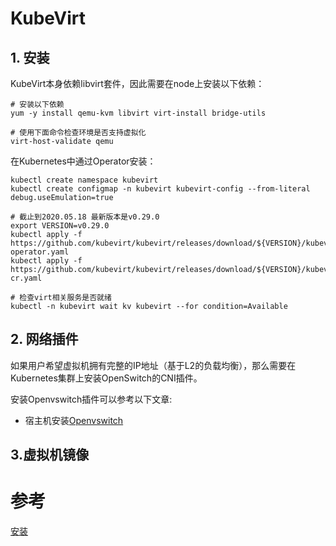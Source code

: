 # KubeVirt

## 1. 安装

KubeVirt本身依赖libvirt套件，因此需要在node上安装以下依赖：

```shell
# 安装以下依赖
yum -y install qemu-kvm libvirt virt-install bridge-utils

# 使用下面命令检查环境是否支持虚拟化
virt-host-validate qemu

```

在Kubernetes中通过Operator安装：

```shell
kubectl create namespace kubevirt
kubectl create configmap -n kubevirt kubevirt-config --from-literal debug.useEmulation=true

# 截止到2020.05.18 最新版本是v0.29.0
export VERSION=v0.29.0
kubectl apply -f https://github.com/kubevirt/kubevirt/releases/download/${VERSION}/kubevirt-operator.yaml
kubectl apply -f https://github.com/kubevirt/kubevirt/releases/download/${VERSION}/kubevirt-cr.yaml

# 检查virt相关服务是否就绪
kubectl -n kubevirt wait kv kubevirt --for condition=Available

```

## 2. 网络插件

如果用户希望虚拟机拥有完整的IP地址（基于L2的负载均衡），那么需要在Kubernetes集群上安装OpenSwitch的CNI插件。

安装Openvswitch插件可以参考以下文章:

- 宿主机安装[Openvswitch](https://gist.github.com/umardx/a31bf6a13600a55c0d07d4ca33133834)


## 3.虚拟机镜像



# 参考

[安装](https://kubevirt.io/user-guide/#/installation/installation)

